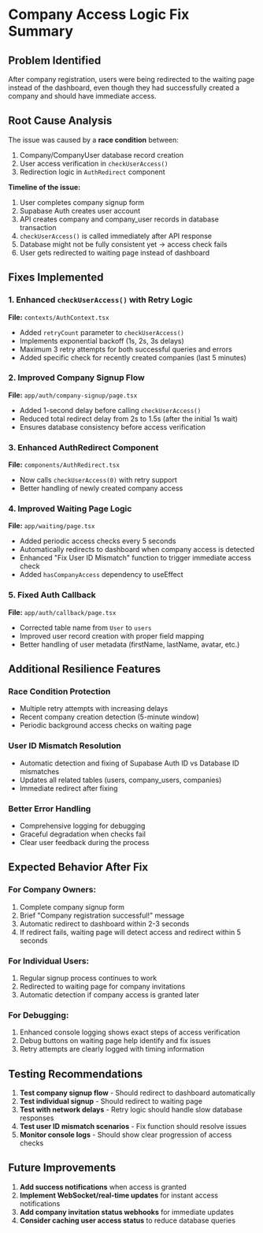 # Company Access Logic Fix Summary

## Problem Identified
After company registration, users were being redirected to the waiting page instead of the dashboard, even though they had successfully created a company and should have immediate access.

## Root Cause Analysis
The issue was caused by a **race condition** between:
1. Company/CompanyUser database record creation
2. User access verification in `checkUserAccess()`
3. Redirection logic in `AuthRedirect` component

**Timeline of the issue:**
1. User completes company signup form
2. Supabase Auth creates user account
3. API creates company and company_user records in database transaction
4. `checkUserAccess()` is called immediately after API response
5. Database might not be fully consistent yet → access check fails
6. User gets redirected to waiting page instead of dashboard

## Fixes Implemented

### 1. Enhanced `checkUserAccess()` with Retry Logic
**File:** `contexts/AuthContext.tsx`
- Added `retryCount` parameter to `checkUserAccess()`
- Implements exponential backoff (1s, 2s, 3s delays)
- Maximum 3 retry attempts for both successful queries and errors
- Added specific check for recently created companies (last 5 minutes)

### 2. Improved Company Signup Flow
**File:** `app/auth/company-signup/page.tsx`
- Added 1-second delay before calling `checkUserAccess()`
- Reduced total redirect delay from 2s to 1.5s (after the initial 1s wait)
- Ensures database consistency before access verification

### 3. Enhanced AuthRedirect Component
**File:** `components/AuthRedirect.tsx`
- Now calls `checkUserAccess(0)` with retry support
- Better handling of newly created company access

### 4. Improved Waiting Page Logic
**File:** `app/waiting/page.tsx`
- Added periodic access checks every 5 seconds
- Automatically redirects to dashboard when company access is detected
- Enhanced "Fix User ID Mismatch" function to trigger immediate access check
- Added `hasCompanyAccess` dependency to useEffect

### 5. Fixed Auth Callback
**File:** `app/auth/callback/page.tsx`
- Corrected table name from `User` to `users`
- Improved user record creation with proper field mapping
- Better handling of user metadata (firstName, lastName, avatar, etc.)

## Additional Resilience Features

### Race Condition Protection
- Multiple retry attempts with increasing delays
- Recent company creation detection (5-minute window)
- Periodic background access checks on waiting page

### User ID Mismatch Resolution
- Automatic detection and fixing of Supabase Auth ID vs Database ID mismatches
- Updates all related tables (users, company_users, companies)
- Immediate redirect after fixing

### Better Error Handling
- Comprehensive logging for debugging
- Graceful degradation when checks fail
- Clear user feedback during the process

## Expected Behavior After Fix

### For Company Owners:
1. Complete company signup form
2. Brief "Company registration successful!" message
3. Automatic redirect to dashboard within 2-3 seconds
4. If redirect fails, waiting page will detect access and redirect within 5 seconds

### For Individual Users:
1. Regular signup process continues to work
2. Redirected to waiting page for company invitations
3. Automatic detection if company access is granted later

### For Debugging:
1. Enhanced console logging shows exact steps of access verification
2. Debug buttons on waiting page help identify and fix issues
3. Retry attempts are clearly logged with timing information

## Testing Recommendations

1. **Test company signup flow** - Should redirect to dashboard automatically
2. **Test individual signup** - Should redirect to waiting page
3. **Test with network delays** - Retry logic should handle slow database responses
4. **Test user ID mismatch scenarios** - Fix function should resolve issues
5. **Monitor console logs** - Should show clear progression of access checks

## Future Improvements

1. **Add success notifications** when access is granted
2. **Implement WebSocket/real-time updates** for instant access notifications
3. **Add company invitation status webhooks** for immediate updates
4. **Consider caching user access status** to reduce database queries
